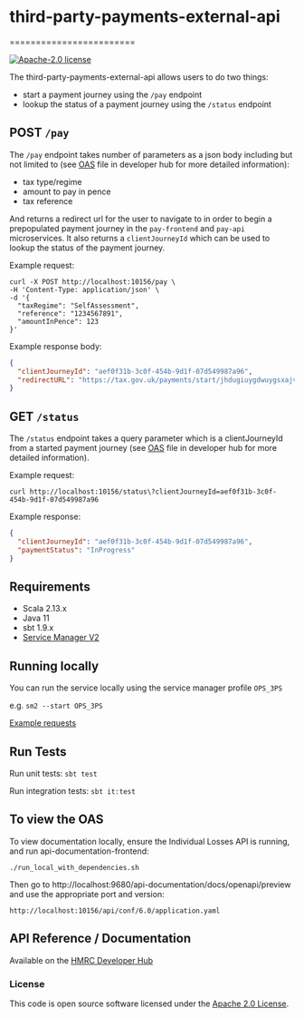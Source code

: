 
# third-party-payments-external-api
========================

[![Apache-2.0 license](http://img.shields.io/badge/license-Apache-blue.svg)](http://www.apache.org/licenses/LICENSE-2.0.html)

The third-party-payments-external-api allows users to do two things:
* start a payment journey using the `/pay` endpoint
* lookup the status of a payment journey using the `/status` endpoint

## POST `/pay`
The `/pay` endpoint takes number of parameters as a json body including but not limited to (see [OAS](https://developer.service.hmrc.gov.uk/api-documentation/docs/api/service/third-party-payments-external-api/1.0) file in developer hub for more detailed information):
* tax type/regime
* amount to pay in pence
* tax reference

And returns a redirect url for the user to navigate to in order to begin a prepopulated payment journey in the `pay-frontend` and `pay-api` microservices. 
It also returns a `clientJourneyId` which can be used to lookup the status of the payment journey.

Example request:
```
curl -X POST http://localhost:10156/pay \
-H 'Content-Type: application/json' \
-d '{
  "taxRegime": "SelfAssessment",
  "reference": "1234567891",
  "amountInPence": 123
}'
```

Example response body:
```json
{
  "clientJourneyId": "aef0f31b-3c0f-454b-9d1f-07d549987a96",
  "redirectURL": "https://tax.gov.uk/payments/start/jhdugiuygdwuygsxajvbh"
}
```

## GET `/status`
The `/status` endpoint takes a query parameter which is a clientJourneyId from a started payment journey (see [OAS](https://developer.service.hmrc.gov.uk/api-documentation/docs/api/service/third-party-payments-external-api/1.0) file in developer hub for more detailed information).

Example request:
```
curl http://localhost:10156/status\?clientJourneyId=aef0f31b-3c0f-454b-9d1f-07d549987a96
```

Example response:
```json
{
  "clientJourneyId": "aef0f31b-3c0f-454b-9d1f-07d549987a96",
  "paymentStatus": "InProgress"
}
```

## Requirements

- Scala 2.13.x
- Java 11
- sbt 1.9.x
- [Service Manager V2](https://github.com/hmrc/sm2)

## Running locally

You can run the service locally using the service manager profile `OPS_3PS`

e.g. `sm2 --start OPS_3PS`

[Example requests](https://github.com/hmrc/third-party-payments-external-api/tree/main/api-calls)

## Run Tests

Run unit tests: `sbt test`

Run integration tests: `sbt it:test`

## To view the OAS

To view documentation locally, ensure the Individual Losses API is running, and run api-documentation-frontend:

```
./run_local_with_dependencies.sh
```

Then go to http://localhost:9680/api-documentation/docs/openapi/preview and use the appropriate port and version:

```
http://localhost:10156/api/conf/6.0/application.yaml
```

## API Reference / Documentation

Available on the [HMRC Developer Hub](https://developer.service.hmrc.gov.uk/api-documentation/docs/api/service/third-party-payments-external-api/1.0)

### License

This code is open source software licensed under the [Apache 2.0 License]("http://www.apache.org/licenses/LICENSE-2.0.html").
